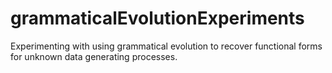 # grammaticalEvolutionExperiments
Experimenting with using grammatical evolution to recover functional forms for unknown data generating processes.
